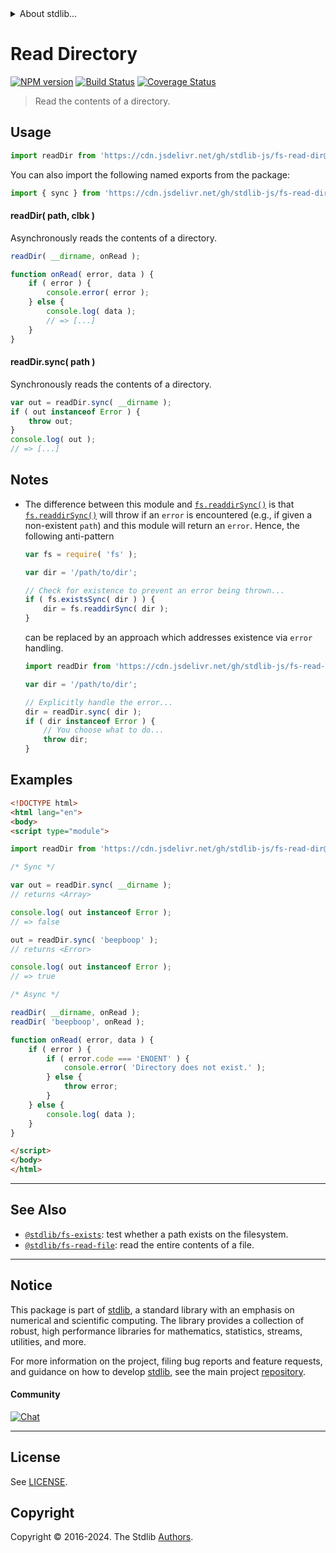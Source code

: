 <!--

@license Apache-2.0

Copyright (c) 2018 The Stdlib Authors.

Licensed under the Apache License, Version 2.0 (the "License");
you may not use this file except in compliance with the License.
You may obtain a copy of the License at

   http://www.apache.org/licenses/LICENSE-2.0

Unless required by applicable law or agreed to in writing, software
distributed under the License is distributed on an "AS IS" BASIS,
WITHOUT WARRANTIES OR CONDITIONS OF ANY KIND, either express or implied.
See the License for the specific language governing permissions and
limitations under the License.

-->


<details>
  <summary>
    About stdlib...
  </summary>
  <p>We believe in a future in which the web is a preferred environment for numerical computation. To help realize this future, we've built stdlib. stdlib is a standard library, with an emphasis on numerical and scientific computation, written in JavaScript (and C) for execution in browsers and in Node.js.</p>
  <p>The library is fully decomposable, being architected in such a way that you can swap out and mix and match APIs and functionality to cater to your exact preferences and use cases.</p>
  <p>When you use stdlib, you can be absolutely certain that you are using the most thorough, rigorous, well-written, studied, documented, tested, measured, and high-quality code out there.</p>
  <p>To join us in bringing numerical computing to the web, get started by checking us out on <a href="https://github.com/stdlib-js/stdlib">GitHub</a>, and please consider <a href="https://opencollective.com/stdlib">financially supporting stdlib</a>. We greatly appreciate your continued support!</p>
</details>

# Read Directory

[![NPM version][npm-image]][npm-url] [![Build Status][test-image]][test-url] [![Coverage Status][coverage-image]][coverage-url] <!-- [![dependencies][dependencies-image]][dependencies-url] -->

> Read the contents of a directory.



<section class="usage">

## Usage

```javascript
import readDir from 'https://cdn.jsdelivr.net/gh/stdlib-js/fs-read-dir@v0.2.2-esm/index.mjs';
```

You can also import the following named exports from the package:

```javascript
import { sync } from 'https://cdn.jsdelivr.net/gh/stdlib-js/fs-read-dir@v0.2.2-esm/index.mjs';
```

#### readDir( path, clbk )

Asynchronously reads the contents of a directory.

```javascript
readDir( __dirname, onRead );

function onRead( error, data ) {
    if ( error ) {
        console.error( error );
    } else {
        console.log( data );
        // => [...]
    }
}
```

#### readDir.sync( path )

Synchronously reads the contents of a directory.

```javascript
var out = readDir.sync( __dirname );
if ( out instanceof Error ) {
    throw out;
}
console.log( out );
// => [...]
```

</section>

<!-- /.usage -->

<section class="notes">

## Notes

-   The difference between this module and [`fs.readdirSync()`][fs] is that [`fs.readdirSync()`][fs] will throw if an `error` is encountered (e.g., if given a non-existent `path`) and this module will return an `error`. Hence, the following anti-pattern

    ```javascript
    var fs = require( 'fs' );

    var dir = '/path/to/dir';

    // Check for existence to prevent an error being thrown...
    if ( fs.existsSync( dir ) ) {
        dir = fs.readdirSync( dir );
    }
    ```

    can be replaced by an approach which addresses existence via `error` handling.

    ```javascript
    import readDir from 'https://cdn.jsdelivr.net/gh/stdlib-js/fs-read-dir@v0.2.2-esm/index.mjs';

    var dir = '/path/to/dir';

    // Explicitly handle the error...
    dir = readDir.sync( dir );
    if ( dir instanceof Error ) {
        // You choose what to do...
        throw dir;
    }
    ```

</section>

<!-- /.notes -->

<section class="examples">

## Examples

<!-- eslint no-undef: "error" -->

```html
<!DOCTYPE html>
<html lang="en">
<body>
<script type="module">

import readDir from 'https://cdn.jsdelivr.net/gh/stdlib-js/fs-read-dir@v0.2.2-esm/index.mjs';

/* Sync */

var out = readDir.sync( __dirname );
// returns <Array>

console.log( out instanceof Error );
// => false

out = readDir.sync( 'beepboop' );
// returns <Error>

console.log( out instanceof Error );
// => true

/* Async */

readDir( __dirname, onRead );
readDir( 'beepboop', onRead );

function onRead( error, data ) {
    if ( error ) {
        if ( error.code === 'ENOENT' ) {
            console.error( 'Directory does not exist.' );
        } else {
            throw error;
        }
    } else {
        console.log( data );
    }
}

</script>
</body>
</html>
```

</section>

<!-- /.examples -->



<!-- Section for related `stdlib` packages. Do not manually edit this section, as it is automatically populated. -->

<section class="related">

* * *

## See Also

-   <span class="package-name">[`@stdlib/fs-exists`][@stdlib/fs/exists]</span><span class="delimiter">: </span><span class="description">test whether a path exists on the filesystem.</span>
-   <span class="package-name">[`@stdlib/fs-read-file`][@stdlib/fs/read-file]</span><span class="delimiter">: </span><span class="description">read the entire contents of a file.</span>

</section>

<!-- /.related -->

<!-- Section for all links. Make sure to keep an empty line after the `section` element and another before the `/section` close. -->


<section class="main-repo" >

* * *

## Notice

This package is part of [stdlib][stdlib], a standard library with an emphasis on numerical and scientific computing. The library provides a collection of robust, high performance libraries for mathematics, statistics, streams, utilities, and more.

For more information on the project, filing bug reports and feature requests, and guidance on how to develop [stdlib][stdlib], see the main project [repository][stdlib].

#### Community

[![Chat][chat-image]][chat-url]

---

## License

See [LICENSE][stdlib-license].


## Copyright

Copyright &copy; 2016-2024. The Stdlib [Authors][stdlib-authors].

</section>

<!-- /.stdlib -->

<!-- Section for all links. Make sure to keep an empty line after the `section` element and another before the `/section` close. -->

<section class="links">

[npm-image]: http://img.shields.io/npm/v/@stdlib/fs-read-dir.svg
[npm-url]: https://npmjs.org/package/@stdlib/fs-read-dir

[test-image]: https://github.com/stdlib-js/fs-read-dir/actions/workflows/test.yml/badge.svg?branch=v0.2.2
[test-url]: https://github.com/stdlib-js/fs-read-dir/actions/workflows/test.yml?query=branch:v0.2.2

[coverage-image]: https://img.shields.io/codecov/c/github/stdlib-js/fs-read-dir/main.svg
[coverage-url]: https://codecov.io/github/stdlib-js/fs-read-dir?branch=main

<!--

[dependencies-image]: https://img.shields.io/david/stdlib-js/fs-read-dir.svg
[dependencies-url]: https://david-dm.org/stdlib-js/fs-read-dir/main

-->

[chat-image]: https://img.shields.io/gitter/room/stdlib-js/stdlib.svg
[chat-url]: https://app.gitter.im/#/room/#stdlib-js_stdlib:gitter.im

[stdlib]: https://github.com/stdlib-js/stdlib

[stdlib-authors]: https://github.com/stdlib-js/stdlib/graphs/contributors

[cli-section]: https://github.com/stdlib-js/fs-read-dir#cli
[cli-url]: https://github.com/stdlib-js/fs-read-dir/tree/cli
[@stdlib/fs-read-dir]: https://github.com/stdlib-js/fs-read-dir/tree/main

[umd]: https://github.com/umdjs/umd
[es-module]: https://developer.mozilla.org/en-US/docs/Web/JavaScript/Guide/Modules

[deno-url]: https://github.com/stdlib-js/fs-read-dir/tree/deno
[deno-readme]: https://github.com/stdlib-js/fs-read-dir/blob/deno/README.md
[umd-url]: https://github.com/stdlib-js/fs-read-dir/tree/umd
[umd-readme]: https://github.com/stdlib-js/fs-read-dir/blob/umd/README.md
[esm-url]: https://github.com/stdlib-js/fs-read-dir/tree/esm
[esm-readme]: https://github.com/stdlib-js/fs-read-dir/blob/esm/README.md
[branches-url]: https://github.com/stdlib-js/fs-read-dir/blob/main/branches.md

[stdlib-license]: https://raw.githubusercontent.com/stdlib-js/fs-read-dir/main/LICENSE

[fs]: https://nodejs.org/api/fs.html

<!-- <related-links> -->

[@stdlib/fs/exists]: https://github.com/stdlib-js/fs-exists/tree/esm

[@stdlib/fs/read-file]: https://github.com/stdlib-js/fs-read-file/tree/esm

<!-- </related-links> -->

</section>

<!-- /.links -->
